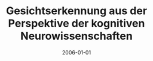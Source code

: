 ---
title: "Gesichtserkennung aus der Perspektive der kognitiven Neurowissenschaften"
collection: publications
permalink: /publication/2006_gesichtserkennung-aus-der-perspektive-der-kognitiv
date: 2006-01-01
year: 2006
venue: 'Bild und Einbildungskraft. REPUBLISHED 2008: The nature of face recognition: a perspective from the cognitive neurosciences. Hüppauf, B &amp; Wulf, C, The Dynamics and Performance of Imagination: Images between the Visible and the Invisible. London: Routledge'
authors: 'Poeppel D &amp; Stroud C'
number: '10'
citation: 'Poeppel D &amp; Stroud C (2006). Gesichtserkennung aus der Perspektive der kognitiven Neurowissenschaften. In: Bild und Einbildungskraft. REPUBLISHED 2008: The nature of face recognition: a perspective from the cognitive neurosciences. Hüppauf, B &amp; Wulf, C, The Dynamics and Performance of Imagination: Images between the Visible and the Invisible. London: Routledge.'
category: 'chapter'
editor: 'Hüppauf B &amp; Wulf C (ed.)'
---